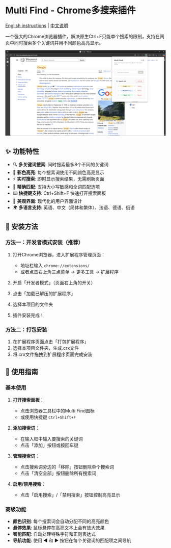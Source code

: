 # Multi Find - Chrome多搜索插件
[English instructions](https://github.com/isyundong/Multi-Find/blob/main/README.md) | [中文说明](https://github.com/isyundong/Multi-Find/blob/main/README-CN.md)

一个强大的Chrome浏览器插件，解决原生Ctrl+F只能单个搜索的限制，支持在网页中同时搜索多个关键词并用不同颜色高亮显示。

![Multi Find 截图](images/screenshot.png)

## ✨ 功能特性

- 🔍 **多关键词搜索**: 同时搜索最多8个不同的关键词
- 🎨 **彩色高亮**: 每个搜索词使用不同颜色高亮显示
- ⚡ **实时搜索**: 即时显示搜索结果，无需刷新页面
- 🎯 **精确匹配**: 支持大小写敏感和全词匹配选项
- ⌨️ **快捷键支持**: Ctrl+Shift+F 快速打开搜索面板
- 🎪 **美观界面**: 现代化的用户界面设计
- 🌍 **多语言支持**: 英语、中文（简体和繁体）、法语、德语、俄语

## 🚀 安装方法

### 方法一：开发者模式安装（推荐）

1. 打开Chrome浏览器，进入扩展程序管理页面：
   - 地址栏输入 `chrome://extensions/`
   - 或者点击右上角三点菜单 → 更多工具 → 扩展程序

2. 开启「开发者模式」（页面右上角的开关）

3. 点击「加载已解压的扩展程序」

4. 选择本项目的文件夹

5. 插件安装完成！

### 方法二：打包安装

1. 在扩展程序页面点击「打包扩展程序」
2. 选择本项目文件夹，生成.crx文件
3. 将.crx文件拖拽到扩展程序页面完成安装

## 📖 使用指南

### 基本使用

1. **打开搜索面板**：
   - 点击浏览器工具栏中的Multi Find图标
   - 或使用快捷键 `Ctrl+Shift+F`

2. **添加搜索词**：
   - 在输入框中输入要搜索的关键词
   - 点击「添加」按钮或按回车键

3. **管理搜索词**：
   - 点击搜索词旁边的「移除」按钮删除单个搜索词
   - 点击「清空全部」按钮删除所有搜索词

4. **启用/禁用搜索**：
   - 点击「启用搜索」/「禁用搜索」按钮控制高亮显示

### 高级功能

- **颜色识别**: 每个搜索词会自动分配不同的高亮颜色
- **悬停效果**: 鼠标悬停在高亮文本上会有放大效果
- **智能匹配**: 自动处理特殊字符和正则表达式
- **导航功能**: 使用 ◀ 和 ▶ 按钮在每个关键词的匹配项之间导航
